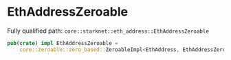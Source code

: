 # EthAddressZeroable

Fully qualified path: `core::starknet::eth_address::EthAddressZeroable`

```rust
pub(crate) impl EthAddressZeroable =
    core::zeroable::zero_based::ZeroableImpl<EthAddress, EthAddressZero>;
```

